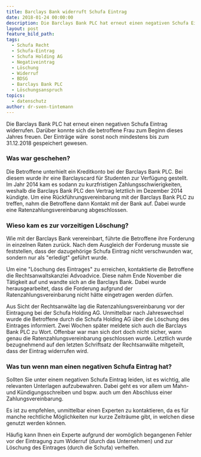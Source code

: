 ```yaml
---
title: Barclays Bank widerruft Schufa Eintrag
date: 2018-01-24 00:00:00
description: Die Barclays Bank PLC hat erneut einen negativen Schufa Eintrag widerrufen.
layout: post
feature_bild_path:
tags:
  - Schufa Recht
  - Schufa-Eintrag
  - Schufa Holding AG
  - Negativeintrag
  - Löschung
  - Widerruf
  - BDSG
  - Barclays Bank PLC
  - Löschungsanspruch
topics:
  - datenschutz
author: dr-sven-tintemann
---
```



Die Barclays Bank PLC hat erneut einen negativen Schufa Eintrag widerrufen. Darüber konnte sich die betroffene Frau zum Beginn dieses Jahres freuen. Der Einträge wäre  sonst noch mindestens bis zum 31.12.2018 gespeichert gewesen.

### Was war geschehen?

Die Betroffene unterhielt ein Kreditkonto bei der Barclays Bank PLC. Bei diesem wurde ihr eine Barclayscard für Studenten zur Verfügung gestellt. Im Jahr 2014 kam es sodann zu kurzfristigen Zahlungsschwierigkeiten, weshalb die Barclays Bank PLC den Vertrag letztlich im Dezember 2014 kündigte. Um eine Rückführungsvereinbarung mit der Barclays Bank PLC zu treffen, nahm die Betroffene dann Kontakt mit der Bank auf. Dabei wurde eine Ratenzahlungsvereinbarung abgeschlossen.

### Wieso kam es zur vorzeitigen Löschung?

Wie mit der Barclays Bank verereinbart, führte die Betroffene ihre Forderung in einzelnen Raten zurück. Nach dem Ausgleich der Forderung musste sie feststellen, dass der dazugehörige Schufa Eintrag nicht verschwunden war, sondern nur als "erledigt" geführt wurde.

Um eine "Löschung des Eintrages" zu erreichen, kontaktierte die Betroffene die Rechtsanwaltskanzlei Advoadvice. Diese nahm Ende November die Tätigkeit auf und wandte sich an die Barclays Bank. Dabei wurde herausgearbeitet, dass die Forderung aufgrund der Ratenzahlungsvereinbarung nicht hätte eingetragen werden dürfen.

Aus Sicht der Rechtsanwälte lag die Ratenzahlungsvereinbarung vor der Eintragung bei der Schufa Holding AG. Unmittelbar nach Jahreswechsel wurde die Betroffene durch die Schufa Holding AG über die Löschung des Eintrages informiert. Zwei Wochen später meldete sich auch die Barclays Bank PLC zu Wort. Offenbar war man sich dort doch nicht sicher, wann genau die Ratenzahlungsvereinbarung geschlossen wurde. Letztlich wurde bezugnehmend auf den letzten Schriftsatz der Rechtsanwälte mitgeteilt, dass der Eintrag widerrufen wird.

### Was tun wenn man einen negativen Schufa Eintrag hat?

Sollten Sie unter einem negativen Schufa Eintrag leiden, ist es wichtig, alle relevanten Unterlagen aufzubewahren. Dabei geht es vor allem um Mahn- und Kündigungsschreiben und bspw. auch um den Abschluss einer Zahlungsvereinbarung.

Es ist zu empfehlen, unmittelbar einen Experten zu kontaktieren, da es für manche rechtliche Möglichkeiten nur kurze Zeiträume gibt, in welchen diese genutzt werden können.

Häufig kann Ihnen ein Experte aufgrund der womöglich begangenen Fehler vor der Eintragung zum Widerruf (durch das Unternehmen) und zur Löschung des Eintrages (durch die Schufa) verhelfen.
